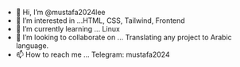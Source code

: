 - 👋 Hi, I’m @mustafa2024lee
- 👀 I’m interested in ...HTML, CSS, Tailwind, Frontend
- 🌱 I’m currently learning ... Linux
- 💞️ I’m looking to collaborate on ... Translating any project to Arabic language.
- 📫 How to reach me ... Telegram: mustafa2024

<!---
mustafa2024lee/mustafa2024lee is a ✨ special ✨ repository because its `README.md` (this file) appears on your GitHub profile.
You can click the Preview link to take a look at your changes.
--->
